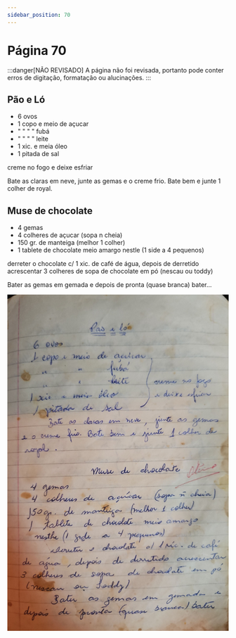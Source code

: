 ```yaml
---
sidebar_position: 70
---
```

# Página 70
:::danger[NÃO REVISADO]
A página não foi revisada, portanto pode conter erros de digitação, formatação ou alucinações.
:::
## Pão e Ló

*   6 ovos
*   1 copo e meio de açucar
*   " " " " fubá
*   " " " " leite
*   1 xic. e meia óleo
*   1 pitada de sal

creme no fogo e deixe esfriar 

Bate as claras em neve, junte as gemas e o creme frio. Bate bem e junte 1 colher de royal.

## Muse de chocolate

*   4 gemas
*   4 colheres de açucar (sopa n cheia)
*   150 gr. de manteiga (melhor 1 colher)
*   1 tablete de chocolate meio amargo nestle (1 side a 4 pequenos)

derreter o chocolate c/ 1 xic. de café de água, depois de derretido acrescentar 3 colheres de sopa de chocolate em pó (nescau ou toddy)

Bater as gemas em gemada e depois de pronta (quase branca) bater...

![imagem base](./images/page_70.png)